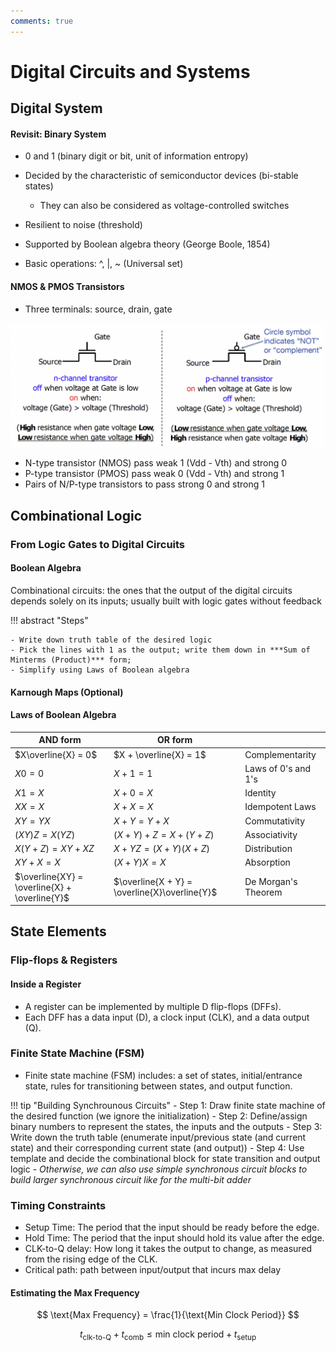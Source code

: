 ```yaml
---
comments: true
---
```


# Digital Circuits and Systems

## Digital System

#### Revisit: Binary System

- 0 and 1 (binary digit or bit, unit of information entropy)
- Decided by the characteristic of semiconductor devices (bi-stable states)

	- They can also be considered as voltage-controlled switches

- Resilient to noise (threshold)
- Supported by Boolean algebra theory (George Boole, 1854)
- Basic operations: ^, |, ~ (Universal set)

#### NMOS & PMOS Transistors

- Three terminals: source, drain, gate

![](img/npmos.png)

- N-type transistor (NMOS) pass weak 1 (Vdd - Vth) and strong 0
- P-type transistor (PMOS) pass weak 0 (Vdd - Vth) and strong 1
- Pairs of N/P-type transistors to pass strong 0 and strong 1

## Combinational Logic

### From Logic Gates to Digital Circuits

#### Boolean Algebra

Combinational circuits: the ones that the output of the digital circuits depends solely on its inputs; usually built with logic gates without feedback

!!! abstract "Steps"

	- Write down truth table of the desired logic
	- Pick the lines with 1 as the output; write them down in ***Sum of Minterms (Product)*** form;
	- Simplify using Laws of Boolean algebra

#### Karnough Maps (Optional)

#### Laws of Boolean Algebra

|AND form|OR form| |
|---|---|---|
|$X\overline{X} = 0$|$X + \overline{X} = 1$|Complementarity|
|$X0 = 0$|$X + 1 = 1$|Laws of 0's and 1's|
|$X1 = X$|$X + 0 = X$|Identity|
|$XX = X$|$X + X = X$|Idempotent Laws|
|$XY = YX$|$X + Y = Y + X$|Commutativity|
|$(XY)Z = X(YZ)$|$(X + Y) + Z = X + (Y + Z)$|Associativity|
|$X(Y + Z) = XY + XZ$|$X + YZ = (X + Y)(X + Z)$|Distribution|
|$XY + X = X$|$(X + Y)X = X$|Absorption|
|$\overline{XY} = \overline{X} + \overline{Y}$|$\overline{X + Y} = \overline{X}\overline{Y}$|De Morgan's Theorem|

## State Elements

### Flip-flops & Registers

#### Inside a Register

- A register can be implemented by multiple D flip-flops (DFFs).
- Each DFF has a data input (D), a clock input (CLK), and a data output (Q).

### Finite State Machine (FSM)

- Finite state machine (FSM) includes: a set of states, initial/entrance state, rules for transitioning between states, and output function.

!!! tip "Building Synchrounous Circuits"
	- Step 1: Draw finite state machine of the desired function (we ignore the initialization)
	- Step 2: Define/assign binary numbers to represent the states, the inputs and the outputs
	- Step 3: Write down the truth table (enumerate input/previous state (and current state) and their corresponding current state (and output))
	- Step 4: Use template and decide the combinational block for state transition and output logic
	- *Otherwise, we can also use simple synchronous circuit blocks to build larger synchronous circuit like for the multi-bit adder*

### Timing Constraints

- Setup Time: The period that the input should be ready before the edge.
- Hold Time: The period that the input should hold its value after the edge.
- CLK-to-Q delay: How long it takes the output to change, as measured from the rising edge of the CLK.
- Critical path: path between input/output that incurs max delay

#### Estimating the Max Frequency

$$
\text{Max Frequency} = \frac{1}{\text{Min Clock Period}}
$$

$$
t_{\text{clk-to-Q}} + t_{\text{comb}} \leq \text{min clock period} + t_{\text{setup}}
$$

